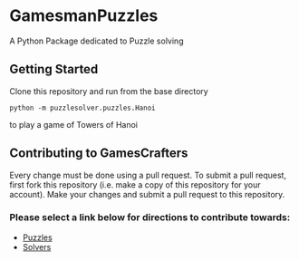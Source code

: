 # GamesmanPuzzles
A Python Package dedicated to Puzzle solving

## Getting Started
Clone this repository and run from the base directory
```
python -m puzzlesolver.puzzles.Hanoi
```
to play a game of Towers of Hanoi

## Contributing to GamesCrafters
Every change must be done using a pull request. To submit a pull request, first fork this repository (i.e. make a copy of this repository 
for your account). Make your changes and submit a pull request to this repository.

### Please select a link below for directions to contribute towards:
* [Puzzles](puzzlesolver/puzzles)
* [Solvers](puzzlesolver/solver)
